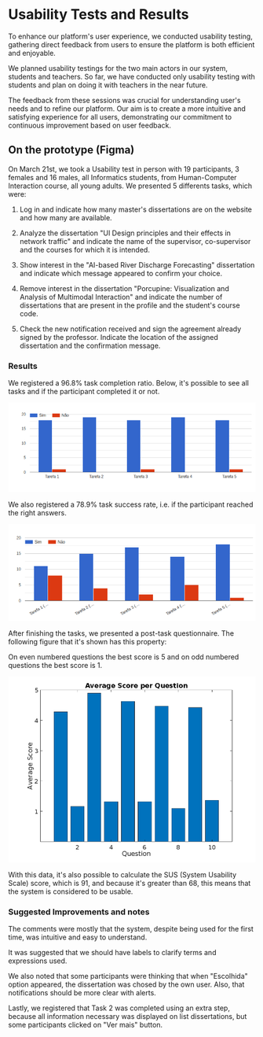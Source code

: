 # Usability Tests and Results

To enhance our platform's user experience, we conducted usability testing, gathering direct feedback from users to ensure the platform is both efficient and enjoyable. 

We planned usability testings for the two main actors in our system, students and teachers. So far, we have conducted only usability testing with students and plan on doing it with teachers in the near future.

The feedback from these sessions was crucial for understanding user's needs and to refine our platform. Our aim is to create a more intuitive and satisfying experience for all users, demonstrating our commitment to continuous improvement based on user feedback.

## On the prototype (Figma)

On March 21st, we took a Usability test in person with 19 participants, 3 females and 16 males, all Informatics students, from Human-Computer Interaction course, all young adults. We presented 5 differents tasks, which were:

1. Log in and indicate how many master's dissertations are on the website and how many are available. 

2. Analyze the dissertation "UI Design principles and their effects in network traffic" and indicate the name of the supervisor, co-supervisor and the courses for which it is intended.

3. Show interest in the "AI-based River Discharge Forecasting" dissertation and indicate which message appeared to confirm your choice.  

4. Remove interest in the dissertation "Porcupine: Visualization and Analysis of Multimodal Interaction" and indicate the number of dissertations that are present in the profile and the student's course code. 

5. Check the new notification received and sign the agreement already signed by the professor. Indicate the location of the assigned dissertation and the confirmation message. 

### Results

We registered a 96.8% task completion ratio. Below, it's possible to see all tasks and if the participant completed it or not.

![Use Case diagram](/img/completedTasks.png)

We also registered a 78.9% task success rate, i.e. if the participant reached the right answers.

![Use Case diagram](/img/successTasks.png)

After finishing the tasks, we presented a post-task questionnaire. The following figure that it's shown has this property:

On even numbered questions the best score is 5 and on odd numbered questions the best score is 1.

![Use Case diagram](/img/ASQ.png)

With this data, it's also possible to calculate the SUS (System Usability Scale) score, which is 91, and because it's greater than 68, this means that the system is considered to be usable.

### Suggested Improvements and notes

The comments were mostly that the system, despite being used for the first time, was intuitive and easy to understand.

It was suggested that we should have labels to clarify terms and expressions used. 

We also noted that some participants were thinking that when "Escolhida" option appeared, the dissertation was chosed by the own user. Also, that notifications should be more clear with alerts.

Lastly, we registered that Task 2 was completed using an extra step, because all information necessary was displayed on list dissertations, but some participants clicked on "Ver mais" button.  
  